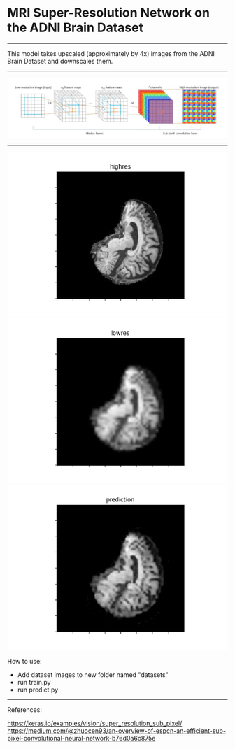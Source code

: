 # MRI Super-Resolution Network on the ADNI Brain Dataset
***
This model takes upscaled (approximately by 4x) images from the ADNI Brain Dataset and downscales them.
***




![graph](images/graph.png)
***

![highres](images/0-highres.png)
![lowres](images/0-lowres.png)
![prediction](images/0-prediction.png)


How to use:
- Add dataset images to new folder named "datasets"
- run train.py
- run predict.py



***
References:

https://keras.io/examples/vision/super_resolution_sub_pixel/
https://medium.com/@zhuocen93/an-overview-of-espcn-an-efficient-sub-pixel-convolutional-neural-network-b76d0a6c875e
